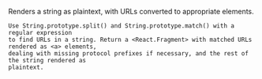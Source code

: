 Renders a string as plaintext, with URLs converted to appropriate <a> elements.

```
Use String.prototype.split() and String.prototype.match() with a regular expression 
to find URLs in a string. Return a <React.Fragment> with matched URLs rendered as <a> elements, 
dealing with missing protocol prefixes if necessary, and the rest of the string rendered as 
plaintext.
 ```